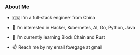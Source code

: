 
### About Me

- 🇨🇳 I'm a full-stack engineer from China

- 💞️ I’m interested in Hacker, Kubernetes, AI, Go, Python, Java

- 👀 I’m currently learning Block Chain and Rust

- 📫 Reach me by my email fovegage at gmail
